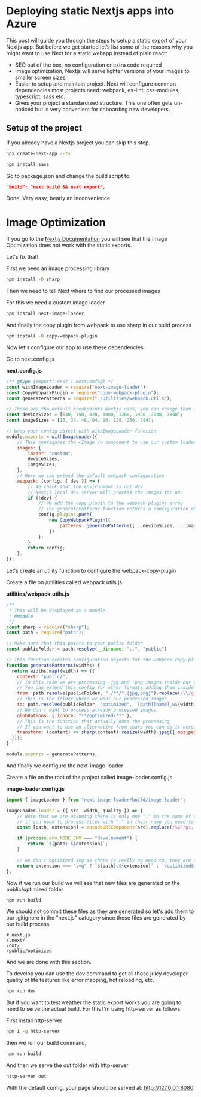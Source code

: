 # Deploying static Nextjs apps into Azure
This post will guide you through the steps to setup a static export of your Nextjs app. But before we get started let’s list some of the reasons why you might want to use Next for a static webapp instead of plain react:

-	SEO out of the box, no configuration or extra code required
-	Image optimization, Nextjs will serve lighter versions of your images to smaller screen sizes
-	Easier to setup and maintain project. Next will configure common dependencies most projects need: webpack, es-lint, css-modules, typescript, sass etc. 
-	Gives your project a standardized structure. This one often gets un-noticed but is very convenient for onboarding new developers.

## Setup of the project
If you already have a Nextjs project you can skip this step.

```sh
npx create-next-app --ts 
```

```sh
npm install sass
```

Go to package.json and change the build script to:

```json
"build": "next build && next export",
```
Done. Very easy, bearly an inconvenience.
<br>
# Image Optimization
If you go to the [Nextjs Documentation](https://nextjs.org/docs/advanced-features/static-html-export) you will see that the Image Optimization does not work with the static exports. 

Let's fix that!

First we need an image processing library
```sh
npm install -D sharp
```

Then we need to tell Next where to find our processed images

For this we need a custom image loader
```sh
npm install next-image-loader
```

And finally the copy plugin from webpack to use sharp in our build process
```sh
npm install -D copy-webpack-plugin
```

Now let's configure our app to use these dependencies:

Go to next.config.js

**next.config.js**
```js
/** @type {import('next').NextConfig} */
const withImageLoader = require("next-image-loader");
const CopyWebpackPlugin = require("copy-webpack-plugin");
const generatePatterns = require("./utilities/webpack.utils");

// These are the default breakpoints Nextjs uses, you can change them if you like
const deviceSizes = [640, 750, 828, 1080, 1200, 1920, 2048, 3840];
const imageSizes = [16, 32, 48, 64, 96, 128, 256, 384];

// Wrap your config object with withImageLoader function
module.exports = withImageLoader({
    // This configures the <Image /> component to use our custom loader
    images: {
        loader: "custom",
        deviceSizes,
        imageSizes,
    },
    // Here we can extend the default webpack configuration
    webpack: (config, { dev }) => {
        // We check that the environment is not dev.
        // Nextjs local dev server will process the images for us.
        if (!dev) {
            // We add the copy plugin to the webpack plugins array
            // The generatePatterns function returns a configuration object (explained later)
            config.plugins.push(
                new CopyWebpackPlugin({
                    patterns: generatePatterns([...deviceSizes, ...imageSizes]),
                })
            );
        }
        return config;
    },
});
```

Let's create an utility function to configure the webpack-copy-plugin

Create a file on /utilities called webpack.utils.js

**utilities/webpack.utils.js**
```js
/**
 * This will be displayed as a moudle.
 * @module
 */
const sharp = require("sharp");
const path = require("path");

// Make sure that this points to your public folder
const publicFolder = path.resolve(__dirname, "..", "public")

// This function creates configuration objects for the webpack-copy-plugin
function generatePatterns(widths) {
  return widths.map((width) => ({
    context: "public/",
    // In this case we are processing .jpg and .png images inside our public folder
    // You can extend this config for other formats adding them inside the *.{jpg,png}
    from: path.resolve(publicFolder, "./**/*.{jpg,png}").replace(/\\/g, "/"),
    // This is the folder where we want our processed images
    to: path.resolve(publicFolder, "optimized", `[path][name]_w${width}[ext]`),
    // We don't want to process already processed images
    globOptions: { ignore: "**/optimized/**" },
    // This is the function that actually does the processing
    // If you want to use an alternative from sharp you can do it here!
    transform: (content) => sharp(content).resize(width).jpeg({ mozjpeg: true }).toBuffer(),
  }));
}

module.exports = generatePatterns;
```

And finally we configure the next-image-loader

Create a file on the root of the project called image-loader.config.js

**image-loader.config.js**
```js
import { imageLoader } from "next-image-loader/build/image-loader";

imageLoader.loader = ({ src, width, quality }) => {
    // Note that we are assuming there is only one "." in the name of the file
    // if you need to process files with "." in their name you need to change this logic
    const [path, extension] = encodeURIComponent(src).replace(/%2F/gi, "/").split(".");

    if (process.env.NODE_ENV === "development") {
        return `${path}.${extension}`;
    }

    // we don't optimized svg as there is really no need to, they are scalable ;)
    return extension === "svg" ? `${path}.${extension}` : `/optimized${path}_w${width}.${extension}`;
};

```

Now if we run our build we will see that new files are generated on the public/optimized folder

```sh
npm run build
```

We should not commit these files as they are generated so let's add them to our .gitignore in the "next.js" category since these files are generated by our build process
```
# next.js
/.next/
/out/
/public/optimized
```

And we are done with this section. 

To develop you can use the dev command to get all those juicy developer quality of life features like error mapping, hot reloading, etc.

```sh
npm run dev
```


But if you want to test weather the static export works you are going to need to serve the actual build. For this I'm using http-server as follows:


First install http-server
```sh
npm i -g http-server
```

then we run our build command, 
```sh
npm run build
```
And then we serve the out folder with http-server
```sh
http-server out
```

With the default config, your page should be served at: http://127.0.0.1:8080

